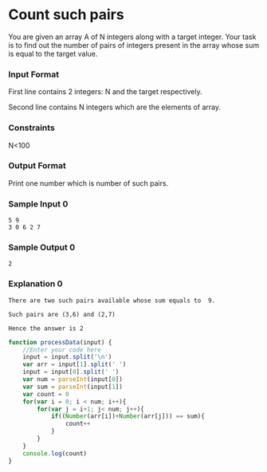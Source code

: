 # Count such pairs

You are given an array A of N integers along with a target integer. Your task is to find out the number of pairs of integers present in the array whose sum is equal to the target value.

### Input Format

First line contains 2 integers: N and the target respectively.

Second line contains N integers which are the elements of array.

### Constraints

N<100

### Output Format

Print one number which is number of such pairs.

### Sample Input 0
```
5 9
3 0 6 2 7
```
### Sample Output 0
```
2
```
### Explanation 0
```
There are two such pairs available whose sum equals to  9. 

Such pairs are (3,6) and (2,7)

Hence the answer is 2
```
```javascript
function processData(input) {
    //Enter your code here
    input = input.split('\n')
    var arr = input[1].split(' ')
    input = input[0].split(' ')
    var num = parseInt(input[0])
    var sum = parseInt(input[1])
    var count = 0
    for(var i = 0; i < num; i++){
        for(var j = i+1; j< num; j++){
            if((Number(arr[i])+Number(arr[j])) == sum){
                count++
            }
        }
    }
    console.log(count)
} 

```
